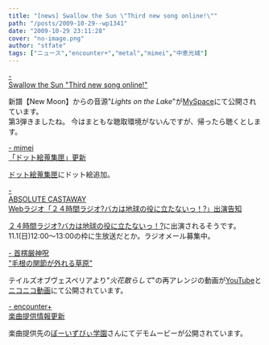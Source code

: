```yaml
---
title: "[news] Swallow the Sun \"Third new song online!\""
path: "/posts/2009-10-29--wp1341"
date: "2009-10-29 23:11:28"
cover: "no-image.png"
author: "stfate"
tags: ["ニュース","encounter+","metal","mimei","中恵光城"]
---
```


<style type="text/css">
<!--
p {white-space: pre-wrap};
-->
</style>

<a  href="http://www.swallowthesun.net/site/" target="_blank">- Swallow the Sun "Third new song online!"</a>
<div >新譜【New Moon】からの音源"<em>Lights on the Lake</em>"が<a href="http://www.myspace.com/swallowthesundoom">MySpace</a>にて公開されています。
<div >第3弾きましたね。
今はまともな聴取環境がないんですが、帰ったら聴くとします。</div></div>

<a  href="http://totsu-kuni.net/" target="_blank">- mimei 「ドット絵蒐集匣」更新</a>
<div ><a href="http://totsu-kuni.net/dot/">ドット絵蒐集匣</a>にドット絵追加。</div>

<a  href="http://shule-aroon.sakura.ne.jp/" target="_blank">- ABSOLUTE CASTAWAY Webラジオ「２４時間ラジオ?バカは地球の役に立たないっ！?」出演告知</a>
<div ><a href="http://thetower16.fc2web.com/_kuma/">２４時間ラジオ?バカは地球の役に立たないっ！?</a>に出演されるそうです。
11.1(日)12:00～13:00の枠に生放送だとか。ラジオメール募集中。</div>

<a  href="http://www.human-bbq.com/" target="_blank">- 首楞厳神呪 "毛根の関節が外れる草原"</a>
<div >テイルズオブヴェスペリアより"<em>火花散らして</em>"の再アレンジの動画が<a href="http://www.youtube.com/watch?v=0lx6OX4HwFM">YouTube</a>と<a href="http://www.nicovideo.jp/watch/sm8645814">ニコニコ動画</a>にて公開されています。</div>

<a  href="http://encounter-p.net/" target="_blank">- encounter+ 楽曲提供情報更新</a>
<div >楽曲提供先の<a href="http://www.d-ohizumi.com/">ぼーいずびぃ学園</a>さんにてデモムービーが公開されています。</div>